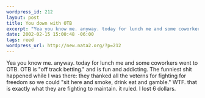 ```yaml
--- 
wordpress_id: 212
layout: post
title: You down with OTB
excerpt: "Yea you know me. anyway. today for lunch me and some coworkers went to OTB. OTB is \"off track betting.\" and is fun and addicting. The funniest shit happened while I was there: they thanked all the veterns for fighting for freedom so we could \"sit here and smoke, drink eat and gamble.\" WTF. that is exactly what they are fighting to maintain. it ruled. I lost 6 dollars."
date: 2002-02-15 15:00:48 -06:00
tags: reed
wordpress_url: http://new.nata2.org/?p=212
---
```

Yea you know me. anyway. today for lunch me and some coworkers went to OTB. OTB is "off track betting." and is fun and addicting. The funniest shit happened while I was there: they thanked all the veterns for fighting for freedom so we could "sit here and smoke, drink eat and gamble." WTF. that is exactly what they are fighting to maintain. it ruled. I lost 6 dollars.
